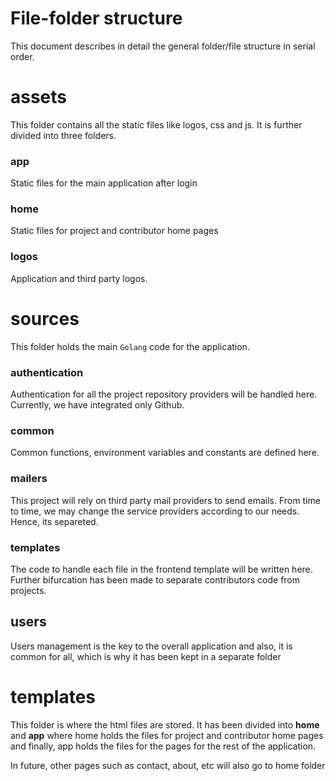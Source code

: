 # File-folder structure

This document describes in detail the general folder/file structure in serial order.

# assets

This folder contains all the static files like logos, css and js. It is further divided into three folders.

### app

Static files for the main application after login

### home

Static files for project and contributor home pages

### logos

Application and third party logos.

# sources

This folder holds the main `Golang` code for the application.

### authentication

Authentication for all the project repository providers will be handled here. Currently, we have integrated only Github.

### common

Common functions, environment variables and constants are defined here.

### mailers

This project will rely on third party mail providers to send emails. From time to time, we may change the service providers according to our needs. Hence, its separeted.

### templates

The code to handle each file in the frontend template will be written here. Further bifurcation has been made to separate contributors code from projects.

## users

Users management is the key to the overall application and also, it is common for all, which is why it has been kept in a separate folder

# templates

This folder is where the html files are stored. It has been divided into **home** and **app** where home holds the files for project and contributor home pages and finally, app holds the files for the pages for the rest of the application.

In future, other pages such as contact, about, etc will also go to home folder
